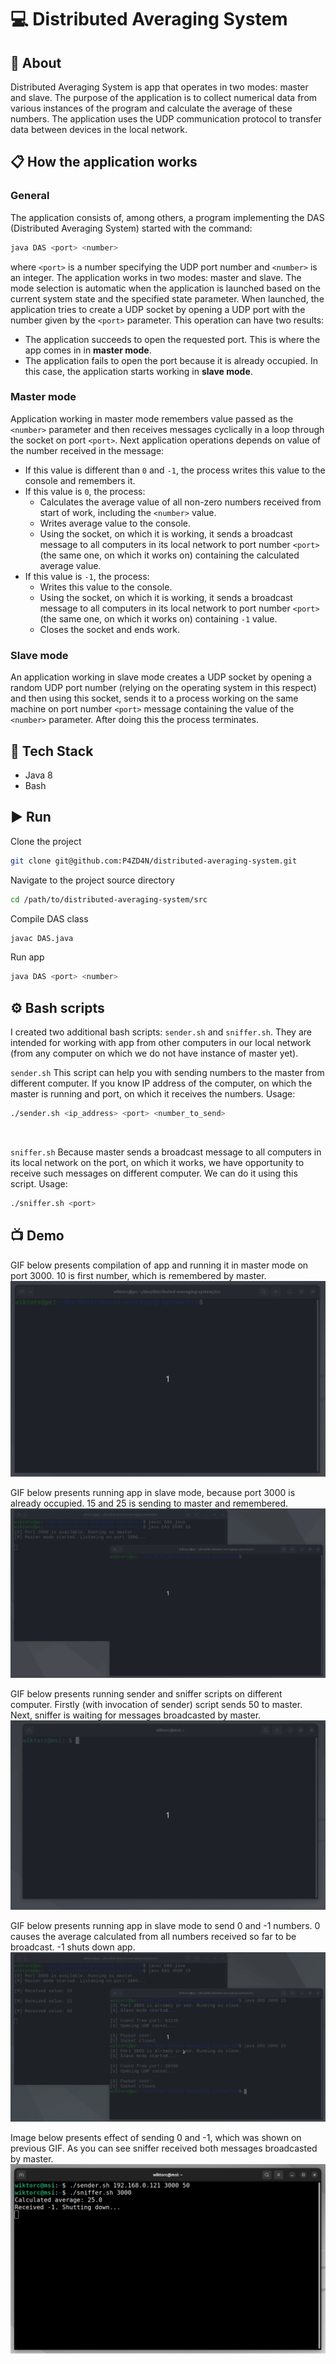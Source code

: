 # 💻 Distributed Averaging System

## 👀 About

Distributed Averaging System is app that operates in two modes: master and slave. The purpose of the application is to collect numerical data from various instances of the program and calculate the average of these numbers. The application uses the UDP communication protocol to transfer data between devices in the local network.

## 📋 How the application works

### General

The application consists of, among others, a program implementing the DAS (Distributed Averaging
System) started with the command:
```bash
java DAS <port> <number>
```
where ```<port>``` is a number specifying the UDP port number and ```<number>``` is an integer.
The application works in two modes: master and slave. The mode selection is automatic
when the application is launched based on the current system state and the specified state
parameter. When launched, the application tries to create a UDP socket by opening a
UDP port with the number given by the ```<port>``` parameter. This operation can have two results:

- The application succeeds to open the requested port. This is where the app comes in
in **master mode**.
- The application fails to open the port because it is already occupied. In this case, the application
starts working in **slave mode**.

### Master mode

Application working in master mode remembers value passed as the  ```<number>``` parameter
and then receives messages cyclically in a loop through the socket on port ```<port>```. Next application operations depends on value of the number received in the message:

- If this value is different than ```0``` and ```-1```, the process writes this value to the console and remembers it.
- If this value is ```0```, the process:
	*  Calculates the average value of all non-zero numbers received from start of work, including the ```<number>``` value.
	* Writes average value to the console.
	* Using the socket, on which it is working, it sends a broadcast message to all computers in its local network to port number ```<port>``` (the same one, on which it works on) containing the calculated average value.
- If this value is ```-1```, the process:
	* Writes this value to the console.
	* Using the socket, on which it is working, it sends a broadcast message to all computers in its local network to port number ```<port>``` (the same one, on which it works on) containing ```-1``` value.
	* Closes the socket and ends work.

### Slave mode

An application working in slave mode creates a UDP socket by opening a random UDP port
number (relying on the operating system in this respect) and then using
this socket, sends it to a process working on the same machine on port number
```<port>``` message containing the value of the ```<number>``` parameter. After doing this
the process terminates.

## 🔧 Tech Stack

- Java 8
- Bash

## ▶️ Run

Clone the project

```bash
git clone git@github.com:P4ZD4N/distributed-averaging-system.git
```

Navigate to the project source directory

```bash
cd /path/to/distributed-averaging-system/src
```

Compile DAS class

```bash
javac DAS.java
```

Run app

```bash
java DAS <port> <number>
```

## ⚙️ Bash scripts

I created two additional bash scripts: `sender.sh` and `sniffer.sh`. They are intended for working with app from other computers in our local network (from any computer on which we do not have instance of master yet). 

`sender.sh`
This script can help you with sending numbers to the master from different computer. If you know IP address of the computer, on which the master is running and port, on which it receives the numbers. Usage:
```bash
./sender.sh <ip_address> <port> <number_to_send>
```

<br>

`sniffer.sh`
Because master sends a broadcast message to all computers in its local network on the port, on which it works, we have opportunity to receive such messages on different computer. We can do it using this script. Usage:
```bash
./sniffer.sh <port>
```

## 📺 Demo

GIF below presents compilation of app and running it in master mode on port 3000. 10 is first number, which is remembered by master.
![](./demo/1.gif)

GIF below presents running app in slave mode, because port 3000 is already occupied. 15 and 25 is sending to master and remembered.
![](./demo/2.gif)

GIF below presents running sender and sniffer scripts on different computer. Firstly (with invocation of sender) script sends 50 to master. Next, sniffer is waiting for messages broadcasted by master.
![](./demo/3.gif)

GIF below presents running app in slave mode to send 0 and -1 numbers. 0 causes the average calculated from all numbers received so far to be broadcast. -1 shuts down app.
![](./demo/4.gif)

Image below presents effect of sending 0 and -1, which was shown on previous GIF. As you can see sniffer received both messages broadcasted by master.
![](./demo/5.png)
